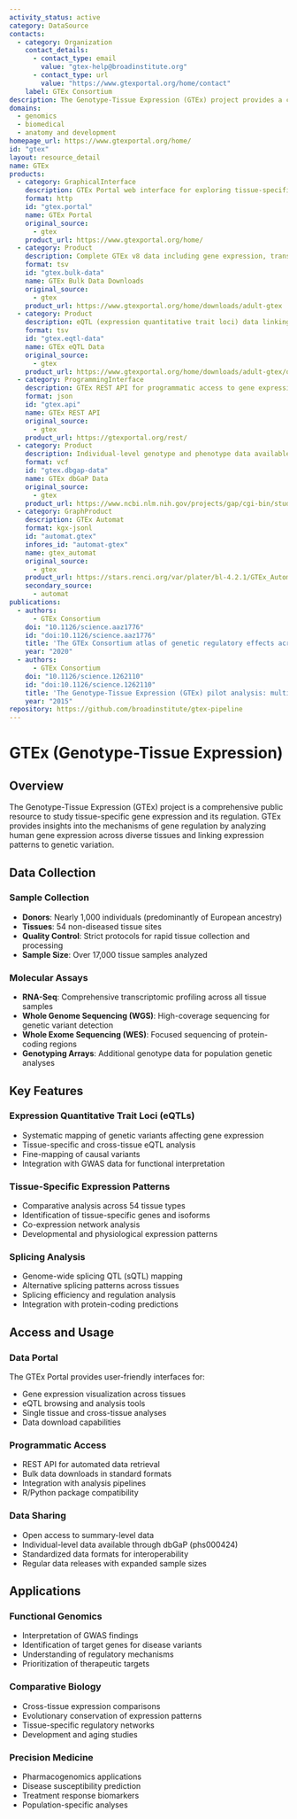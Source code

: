 ```yaml
---
activity_status: active
category: DataSource
contacts:
  - category: Organization
    contact_details:
      - contact_type: email
        value: "gtex-help@broadinstitute.org"
      - contact_type: url
        value: "https://www.gtexportal.org/home/contact"
    label: GTEx Consortium
description: The Genotype-Tissue Expression (GTEx) project provides a comprehensive resource to study tissue-specific gene expression and regulation. Samples were collected from 54 non-diseased tissue sites across nearly 1000 individuals, primarily for molecular assays including WGS, WES, and RNA-Seq.
domains:
  - genomics
  - biomedical
  - anatomy and development
homepage_url: https://www.gtexportal.org/home/
id: "gtex"
layout: resource_detail
name: GTEx
products:
  - category: GraphicalInterface
    description: GTEx Portal web interface for exploring tissue-specific gene expression data, eQTLs, and other genomic analyses
    format: http
    id: "gtex.portal"
    name: GTEx Portal
    original_source:
      - gtex
    product_url: https://www.gtexportal.org/home/
  - category: Product
    description: Complete GTEx v8 data including gene expression, transcript expression, exon expression, and junction data across tissues
    format: tsv
    id: "gtex.bulk-data"
    name: GTEx Bulk Data Downloads
    original_source:
      - gtex
    product_url: https://www.gtexportal.org/home/downloads/adult-gtex
  - category: Product
    description: eQTL (expression quantitative trait loci) data linking genetic variants to gene expression across tissues
    format: tsv
    id: "gtex.eqtl-data"
    name: GTEx eQTL Data
    original_source:
      - gtex
    product_url: https://www.gtexportal.org/home/downloads/adult-gtex/qtl
  - category: ProgrammingInterface
    description: GTEx REST API for programmatic access to gene expression and eQTL data
    format: json
    id: "gtex.api"
    name: GTEx REST API
    original_source:
      - gtex
    product_url: https://gtexportal.org/rest/
  - category: Product
    description: Individual-level genotype and phenotype data available through dbGaP
    format: vcf
    id: "gtex.dbgap-data"
    name: GTEx dbGaP Data
    original_source:
      - gtex
    product_url: https://www.ncbi.nlm.nih.gov/projects/gap/cgi-bin/study.cgi?study_id=phs000424
  - category: GraphProduct
    description: GTEx Automat
    format: kgx-jsonl
    id: "automat.gtex"
    infores_id: "automat-gtex"
    name: gtex_automat
    original_source:
      - gtex
    product_url: https://stars.renci.org/var/plater/bl-4.2.1/GTEx_Automat/a6448b9092bb81a1/
    secondary_source:
      - automat
publications:
  - authors:
      - GTEx Consortium
    doi: "10.1126/science.aaz1776"
    id: "doi:10.1126/science.aaz1776"
    title: 'The GTEx Consortium atlas of genetic regulatory effects across human tissues'
    year: "2020"
  - authors:
      - GTEx Consortium
    doi: "10.1126/science.1262110"
    id: "doi:10.1126/science.1262110"
    title: 'The Genotype-Tissue Expression (GTEx) pilot analysis: multitissue gene regulation in humans'
    year: "2015"
repository: https://github.com/broadinstitute/gtex-pipeline
---
```


# GTEx (Genotype-Tissue Expression)

## Overview

The Genotype-Tissue Expression (GTEx) project is a comprehensive public resource to study tissue-specific gene expression and its regulation. GTEx provides insights into the mechanisms of gene regulation by analyzing human gene expression across diverse tissues and linking expression patterns to genetic variation.

## Data Collection

### Sample Collection
- **Donors**: Nearly 1,000 individuals (predominantly of European ancestry)
- **Tissues**: 54 non-diseased tissue sites
- **Quality Control**: Strict protocols for rapid tissue collection and processing
- **Sample Size**: Over 17,000 tissue samples analyzed

### Molecular Assays
- **RNA-Seq**: Comprehensive transcriptomic profiling across all tissue samples
- **Whole Genome Sequencing (WGS)**: High-coverage sequencing for genetic variant detection
- **Whole Exome Sequencing (WES)**: Focused sequencing of protein-coding regions
- **Genotyping Arrays**: Additional genotype data for population genetic analyses

## Key Features

### Expression Quantitative Trait Loci (eQTLs)
- Systematic mapping of genetic variants affecting gene expression
- Tissue-specific and cross-tissue eQTL analysis
- Fine-mapping of causal variants
- Integration with GWAS data for functional interpretation

### Tissue-Specific Expression Patterns
- Comparative analysis across 54 tissue types
- Identification of tissue-specific genes and isoforms
- Co-expression network analysis
- Developmental and physiological expression patterns

### Splicing Analysis
- Genome-wide splicing QTL (sQTL) mapping
- Alternative splicing patterns across tissues
- Splicing efficiency and regulation analysis
- Integration with protein-coding predictions

## Access and Usage

### Data Portal
The GTEx Portal provides user-friendly interfaces for:
- Gene expression visualization across tissues
- eQTL browsing and analysis tools
- Single tissue and cross-tissue analyses
- Data download capabilities

### Programmatic Access
- REST API for automated data retrieval
- Bulk data downloads in standard formats
- Integration with analysis pipelines
- R/Python package compatibility

### Data Sharing
- Open access to summary-level data
- Individual-level data available through dbGaP (phs000424)
- Standardized data formats for interoperability
- Regular data releases with expanded sample sizes

## Applications

### Functional Genomics
- Interpretation of GWAS findings
- Identification of target genes for disease variants
- Understanding of regulatory mechanisms
- Prioritization of therapeutic targets

### Comparative Biology
- Cross-tissue expression comparisons
- Evolutionary conservation of expression patterns
- Tissue-specific regulatory networks
- Development and aging studies

### Precision Medicine
- Pharmacogenomics applications
- Disease susceptibility prediction
- Treatment response biomarkers
- Population-specific analyses
